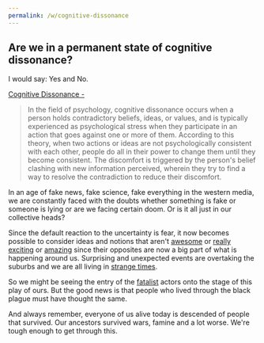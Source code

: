 ```yaml
---
permalink: /w/cognitive-dissonance
---
```


## Are we in a permanent state of cognitive dissonance?

I would say: Yes and No.

[Cognitive Dissonance -](https://en.wikipedia.org/wiki/Cognitive_dissonance)

> In the field of psychology, cognitive dissonance occurs when a person holds contradictory beliefs, ideas, or values, and is typically experienced as psychological stress when they participate in an action that goes against one or more of them. According to this theory, when two actions or ideas are not psychologically consistent with each other, people do all in their power to change them until they become consistent. The discomfort is triggered by the person's belief clashing with new information perceived, wherein they try to find a way to resolve the contradiction to reduce their discomfort.

In an age of fake news, fake science, fake everything in the western media, we are constantly faced with the doubts whether something is fake or someone is lying or are we facing certain doom. Or is it all just in our collective heads?

Since the default reaction to the uncertainty is fear, it now becomes possible to consider ideas and notions that aren't [awesome](/c/awesome) or [really exciting](/c/exciting) or [amazing](/c/amazing) since their opposites are now a big part of what is happening around us. Surprising and unexpected events are overtaking the suburbs and we are all living in [strange times](/a/will-we-be-shot).

So we might be seeing the entry of the [fatalist](https://en.wikipedia.org/wiki/Fatalism) actors onto the stage of this play of ours. But the good news is that people who lived through the black plague must have thought the same.

And always remember, everyone of us alive today is descended of people that survived. Our ancestors survived wars, famine and a lot worse. We're tough enough to get through this.
